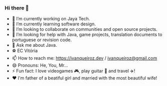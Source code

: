 ### Hi there 👋

- 🔭 I’m currently working on Jaya Tech.
- 🌱 I’m currently learning software design.
- 👯 I’m looking to collaborate on communities and open source projects.
- 🤔 I’m looking for help with Java, game projects, translation documents to portuguese or revision code.
- 💬 Ask me about Java.
- :soccer: EC Vitória
- 📫 How to reach me: https://ivanqueiroz.dev / ivanqueiroz@gmail.com
- 😄 Pronouns: He, You, Mr...
- ⚡ Fun fact: I love videogames :video_game:, play guitar :guitar: and travel :airplane:!
- :heart: I'm father of a beatiful girl and married with the most beautiful wife! 
